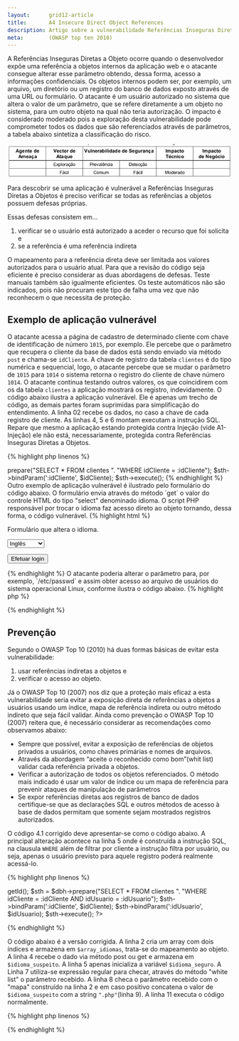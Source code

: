 ```yaml
---
layout:      grid12-article
title:       A4 Insecure Direct Object References
description: Artigo sobre a vulnerabilidade Referências Inseguras Diretas a Objetos, quarta da lista TOP 10 da WOASP
meta:        (OWASP top ten 2010)
---
```



A Referências Inseguras Diretas a Objeto ocorre quando o desenvolvedor expõe uma referência a objetos internos da 
aplicação web e o atacante consegue alterar esse parâmetro obtendo, dessa forma, acesso a informações confidenciais.
Os objetos internos podem ser, por exemplo, um arquivo, um diretório ou um registro do banco de dados exposto através de
uma URL ou formulário. O atacante é um usuário autorizado no sistema que altera o valor de um parâmetro, que se refere
diretamente a um objeto no sistema, para um outro objeto na qual não teria autorização. O impacto é considerado moderado
pois a exploração desta vulnerabilidade pode comprometer todos os dados que são referenciados através de parâmetros, a
tabela abaixo sintetiza a classificação do risco.

![Tabela de risco Referências Inseguras Diretas a Objetos](tabela-risco-a4.png "Tabela de risco Referências Inseguras Diretas a Objetos")

Para descobrir se uma aplicação é vulnerável a Referências Inseguras Diretas a Objetos é preciso verificar se todas as
referências a objetos possuem defesas próprias.

Essas defesas consistem em...

1. verificar se o usuário está autorizado a aceder o recurso que foi solicita e
2. se a referência é uma referência indireta

O mapeamento para a referência direta deve ser limitada aos valores autorizados para o usuário atual. Para que a 
revisão do código seja eficiente é preciso considerar as duas abordagens de defesas. Teste manuais também são igualmente
eficientes. Os teste automáticos não são indicados, pois não procuram este tipo de falha uma vez que não reconhecem o
que necessita de proteção.




Exemplo de aplicação vulnerável
---

O atacante acessa a página de cadastro de determinado cliente com chave de identificação de número `1015`, por exemplo.
Ele percebe que o parâmetro que recupera o cliente da base de dados está sendo enviado via método `post` e chama-se 
`idCliente`. A chave de registro da tabela `clientes` é do tipo numérica e sequencial, logo, o atacante percebe que se
mudar o parâmetro de `1015` para `1014` o sistema retorna o registro do cliente de chave número `1014`. O atacante continua
testando outros valores, os que coincidirem com os da tabela `clientes` a aplicação mostrará os registro, indevidamente.
O código abaixo ilustra a aplicação vulnerável. Ele é apenas um trecho de código, as demais partes foram suprimidas para
simplificação do entendimento. A linha 02 recebe os dados, no caso a chave de cada registro de cliente. As linhas 4, 5 e
6 montam executam a instrução SQL. Repare que mesmo a aplicação estando protegida contra Injeção (vide A1- Injeção)
ele não está, necessariamente, protegida contra Referências Inseguras Diretas a Objetos.

{% highlight php linenos %}
<?php
$idCliente = $_POST['idCliente'];

$sth = $dbh->prepare("SELECT * FROM clientes ".
                     "WHERE idCliente = :idCliente");
$sth->bindParam(':idCliente', $idCliente);
$sth->execute();
{% endhighlight %}


Outro exemplo de aplicação vulnerável é ilustrado pelo formulário do código abaixo. O formulário envia através do método
`get` o valor do controle HTML do tipo "select" denominado idioma. O script PHP responsável por trocar o idioma faz acesso
direto ao objeto tornando, dessa forma, o código vulnerável.

{% highlight html %}
<!DOCTYPE html PUBLIC "-//W3C//DTD XHTML 1.0 Strict//EN"
"http://www.w3.org/TR/xhtml1/DTD/xhtml1-strict.dtd">
<html xmlns="http://www.w3.org/1999/xhtml" lang="pt-br">
  <head>
    <title>Escolha um idioma</title>
    <meta http-equiv="Content-Type" content="text/html; charset=UTF-8"/>
  </head>
  <body>
      <form action="alterarIdioma.php" method="get">
          <p>Formulário que altera o idioma.</p>
          <p>
          <select name="idioma">
              <option value="en">Inglês</option>
              <option value="pt">Português</option>
          </select>
          </p>
          <p><input type="submit" value="Efetuar login" /></p>
      </form>
  </body>
</html>
{% endhighlight %}


O atacante poderia alterar o parâmetro para, por exemplo, `/etc/passwd` e assim obter acesso ao arquivo de usuários do
sistema operacional Linux, conforme ilustra o código abaixo.

{% highlight php %}
<?php

require $_REQUEST['idioma'];

# demais código

?>

{% endhighlight %}



Prevenção
---

Segundo o OWASP Top 10 (2010) há duas formas básicas de evitar esta vulnerabilidade: 

1. usar referências indiretas a objetos e
2. verificar o acesso ao objeto.

Já o OWASP Top 10 (2007) nos diz que a proteção mais eficaz a esta vulnerabilidade seria evitar a exposição direta de 
referências a objetos a usuários usando um índice, mapa de referência indireta ou outro método indireto que seja
fácil validar. Ainda como prevenção o OWASP Top 10 (2007) reitera que, é necessário considerar as recomendações como
observamos abaixo:

* Sempre que possível, evitar a exposição de referências de objetos privados a usuários, como chaves primárias e nomes de arquivos.
* Através da abordagem “aceite o reconhecido como bom”(whit list) validar cada referência privada a objetos.
* Verificar a autorização de todos os objetos referenciados. O método mais indicado é usar um valor de índice ou um mapa 
de referência para prevenir ataques de manipulação de parâmetros
* Se expor referências diretas aos registros de banco de dados certifique-se que as declarações SQL e outros métodos de 
acesso à base de dados permitam que somente sejam mostrados registros autorizados.

O código 4.1 corrigido deve apresentar-se como o código abaixo. A principal alteração acontece na linha 5 onde é construída
a instrução SQL, na clausula `WHERE` além de filtrar por cliente a instrução filtra por usuário, ou seja, apenas o 
usuário previsto para aquele registro poderá realmente acessá-lo.

{% highlight php linenos %}
<?php
$idCliente = $_POST['idCliente'];
$idUsuario = $usuario->getId();

$sth = $dbh->prepare("SELECT * FROM clientes ".
                     "WHERE idCliente = :idCliente AND idUsuario = :idUsuario");
$sth->bindParam(':idCliente', $idCliente);
$sth->bindParam(':idUsuario', $idUsuario);
$sth->execute();
?>
{% endhighlight %}

O código abaixo é a versão corrigida. A linha 2 cria um array com dois índices e armazena em `$array_idiomas`, trata-se do
mapeamento ao objeto. A linha 4 recebe o dado via método post ou get e armazena em `$idioma_suspeito`. A linha 5 apenas
inicializa a variável `$idioma_seguro`. A Linha 7 utiliza-se expressão regular para checar, através do método "white list"
o parâmetro recebido. A linha 8 checa o parâmetro recebido com o "mapa" construído na linha 2 e em caso positivo 
concatena o valor de `$idioma_suspeito` com a string `".php"`(linha 9). A linha 11 executa o código normalmente.

{% highlight php linenos %}
<?php
$array_idiomas   = array("en", "pt");

$idioma_suspeito = $_REQUEST['idioma'];
$idioma_seguro   = "";

if( preg_match("/^[0-9]{1}$/", $idioma_suspeito) ){
    if(  in_array($idioma_suspeito, $array_idiomas)  ){
        $idioma_seguro = $idioma_suspeito.".php";
        
        require $idioma;
        # demais código
        
    }else{
        # registrar possível tentativa de ataque
    }
}else{
    # registrar possível tentativa de ataque
}
?>
{% endhighlight %}
